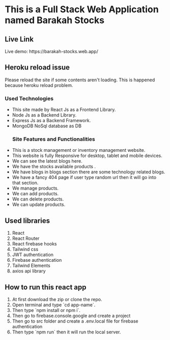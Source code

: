 # This is a Full Stack Web Application named Barakah Stocks
## Live Link
<p>Live demo: https://barakah-stocks.web.app/ </p> 

## Heroku reload issue
<p>Please reload the site if some contents aren't loading. This is happened because heroku reload problem.</p>

### Used Technologies
<ul>
<li>This site made by React Js as a Frontend Library.</li>
<li>Node Js as a Backend Library.</li>
<li>Express Js as a Backend Framework.</li>
<li>MongoDB NoSql database as DB</li>

### Site Features and Functionalities
<li>This is a stock management or inventory management website.</li>
<li>This website is fully Responsive for desktop, tablet and mobile devices.</li>
<li>We can see the latest blogs here.</li>
<li>We have the stocks available products .</li>
<li>We have blogs in blogs section there are some technology related blogs.</li>
<li>We have a fancy 404 page if user type random url then it will go into that section.</li>
<li>We manage products.</li>
<li>We can add products.</li>
<li>We can delete products.</li>
<li>We can update products.</li>
</ul>

## Used libraries 
<ol>
<li>React</li>
<li>React Router</li>
<li>React firebase hooks</li>
<li>Tailwind css</li>
<li>JWT authentication</li>
<li>Firebase authentication</li>
<li>Tailwind Elements</li>
<li>axios api library</li>
</ol>

## How to run this react app
<ol>
<li>At first download the zip or clone the repo.</li>
<li>Open terminal and type `cd app-name`.</li>
<li>Then type `npm install or npm i`.</li>
<li>Then go to firebase.console.google and create a project</li>
<li>Then go to src folder and create a .env.local file for firebase authentication</li>
<li>Then type `npm run` then it will run the local server.</li>
</ol>